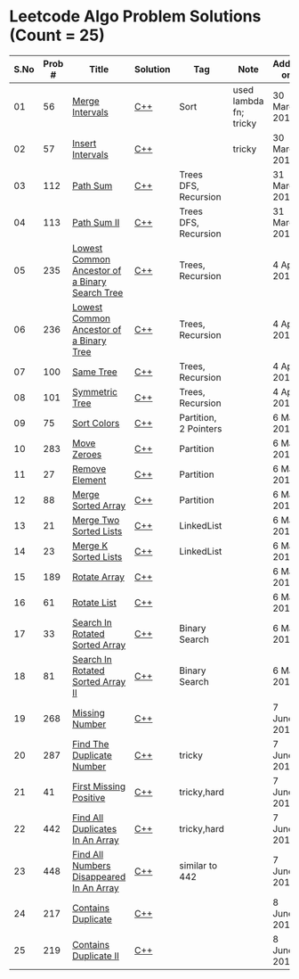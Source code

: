 # Leetcode Algo Problem Solutions (Count = 25)

|  S.No  |  Prob #  | Title                         |  Solution       | Tag          | Note                                  | Added on | 
|-----|-----|------------------------------ | --------------- |--------------|-------------------------------------- |----------|
01 | 56 | [Merge Intervals](https://leetcode.com/problems/merge-intervals/) | [C++](./56-MergeIntervals.cpp) |Sort |used lambda fn; tricky  | 30 March 2017 |
02 | 57 | [Insert Intervals](https://leetcode.com/problems/insert-interval/) | [C++](./57-InsertInterval.cpp) | | tricky  | 30 March 2017 |
03 | 112 | [Path Sum](https://leetcode.com/problems/path-sum/) | [C++](./112-PathSum.cpp) |Trees DFS, Recursion | | 31 March 2017 |
04 | 113 | [Path Sum II](https://leetcode.com/problems/path-sum-ii/) | [C++](./113-PathSum2.cpp) |Trees DFS, Recursion | | 31 March 2017 |
05 | 235 | [Lowest Common Ancestor of a Binary Search Tree](https://leetcode.com/problems/lowest-common-ancestor-of-a-binary-search-tree/) | [C++](./235-lowest-common-ancestor-of-a-binary-search-tree.cpp) |Trees, Recursion | | 4 April 2017 |
06 | 236 | [Lowest Common Ancestor of a Binary Tree](https://leetcode.com/problems/lowest-common-ancestor-of-a-binary-tree/) | [C++](./236-lowest-common-ancestor-of-a-binary-tree.cpp) |Trees, Recursion | | 4 April 2017 |
07 | 100 | [Same Tree](https://leetcode.com/problems/same-tree/) | [C++](./100-same-tree.cpp) |Trees, Recursion | | 4 April 2017 |
08 | 101 | [Symmetric Tree](https://leetcode.com/problems/symmetric-tree/) | [C++](./101-symmetric-tree.cpp) |Trees, Recursion | | 4 April 2017 |
09 | 75 | [Sort Colors](https://leetcode.com/problems/sort-colors/) | [C++](./75-SortColors.cpp) |Partition, 2 Pointers | | 6 May 2017 |
10 | 283 | [Move Zeroes](https://leetcode.com/problems/move-zeroes/) | [C++](./283-MoveZeroes.cpp) |Partition | | 6 May 2017 |
11 | 27 | [Remove Element](https://leetcode.com/problems/remove-element/) | [C++](./27-RemoveElement.cpp) |Partition | | 6 May 2017 |
12 | 88 | [Merge Sorted Array](https://leetcode.com/problems/merge-sorted-array/) | [C++](./88-MergeSortedArray.cpp) |Partition | | 6 May 2017 |
13 | 21 | [Merge Two Sorted Lists](https://leetcode.com/problems/merge-two-sorted-lists/) | [C++](./21-MergeTwoSortedLists.cpp) |LinkedList | | 6 May 2017 |
14 | 23 | [Merge K Sorted Lists](https://leetcode.com/problems/merge-k-sorted-lists/) | [C++](./23-MergeKSortedLists.cpp) |LinkedList | | 6 May 2017 |
15 | 189 | [Rotate Array](https://leetcode.com/problems/rotate-array/) | [C++](./189-RotateArray.cpp) | | | 6 May 2017 |
16 | 61 | [Rotate List](https://leetcode.com/problems/rotate-list/) | [C++](./61-RotateList.cpp) | | | 6 May 2017 |
17 | 33 | [Search In Rotated Sorted Array](https://leetcode.com/problems/search-in-rotated-sorted-array/) | [C++](./33-SearchInRotatedSortedArray.cpp) | Binary Search| | 6 May 2017 |
18 | 81 | [Search In Rotated Sorted Array II](https://leetcode.com/problems/search-in-rotated-sorted-array-ii/) | [C++](./81-SearchInRotatedSortedArrayII.cpp) | Binary Search | | 6 May 2017 |
19 | 268 | [Missing Number](https://leetcode.com/problems/missing-number/) | [C++](./268-MissingNumber.cpp) |  | | 7 June 2017 |
20 | 287 | [Find The Duplicate Number](https://leetcode.com/problems/find-the-duplicate-number/) | [C++](./287-FindTheDuplicateNumber.cpp) | tricky | | 7 June 2017 |
21 | 41 | [First Missing Positive](https://leetcode.com/problems/first-missing-positive/) | [C++](./41-FindTheDuplicateNumber.cpp) | tricky,hard | | 7 June 2017 |
22 | 442 | [Find All Duplicates In An Array](https://leetcode.com/problems/find-all-duplicates-in-an-array/) | [C++](./442-FindAllDuplicatesInAnArray.cpp) | tricky,hard | | 7 June 2017 |
23 | 448 | [Find All Numbers Disappeared In An Array](https://leetcode.com/problems/find-all-numbers-disappeared-in-an-array/) | [C++](./448-FindAllNumbersDisappearedInAnArray.cpp) | similar to 442 | | 7 June 2017 |
24 | 217 | [Contains Duplicate](https://leetcode.com/problems/contains-duplicate/) | [C++](./217-ContainsDuplicate.cpp) |  | | 8 June 2017 |
25 | 219 | [Contains Duplicate II](https://leetcode.com/problems/contains-duplicate-ii/) | [C++](./219-ContainsDuplicateII.cpp) |  | | 8 June 2017 |


